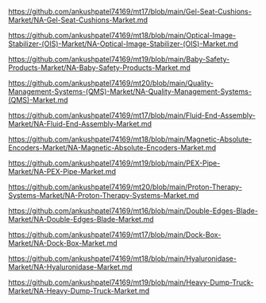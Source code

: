 <p><a href="https://github.com/ankushpatel74169/mt17/blob/main/Gel-Seat-Cushions-Market/NA-Gel-Seat-Cushions-Market.md">https://github.com/ankushpatel74169/mt17/blob/main/Gel-Seat-Cushions-Market/NA-Gel-Seat-Cushions-Market.md</a></p><p><a href="https://github.com/ankushpatel74169/mt18/blob/main/Optical-Image-Stabilizer-(OIS)-Market/NA-Optical-Image-Stabilizer-(OIS)-Market.md">https://github.com/ankushpatel74169/mt18/blob/main/Optical-Image-Stabilizer-(OIS)-Market/NA-Optical-Image-Stabilizer-(OIS)-Market.md</a></p><p><a href="https://github.com/ankushpatel74169/mt19/blob/main/Baby-Safety-Products-Market/NA-Baby-Safety-Products-Market.md">https://github.com/ankushpatel74169/mt19/blob/main/Baby-Safety-Products-Market/NA-Baby-Safety-Products-Market.md</a></p><p><a href="https://github.com/ankushpatel74169/mt20/blob/main/Quality-Management-Systems-(QMS)-Market/NA-Quality-Management-Systems-(QMS)-Market.md">https://github.com/ankushpatel74169/mt20/blob/main/Quality-Management-Systems-(QMS)-Market/NA-Quality-Management-Systems-(QMS)-Market.md</a></p><p><a href="https://github.com/ankushpatel74169/mt17/blob/main/Fluid-End-Assembly-Market/NA-Fluid-End-Assembly-Market.md">https://github.com/ankushpatel74169/mt17/blob/main/Fluid-End-Assembly-Market/NA-Fluid-End-Assembly-Market.md</a></p><p><a href="https://github.com/ankushpatel74169/mt18/blob/main/Magnetic-Absolute-Encoders-Market/NA-Magnetic-Absolute-Encoders-Market.md">https://github.com/ankushpatel74169/mt18/blob/main/Magnetic-Absolute-Encoders-Market/NA-Magnetic-Absolute-Encoders-Market.md</a></p><p><a href="https://github.com/ankushpatel74169/mt19/blob/main/PEX-Pipe-Market/NA-PEX-Pipe-Market.md">https://github.com/ankushpatel74169/mt19/blob/main/PEX-Pipe-Market/NA-PEX-Pipe-Market.md</a></p><p><a href="https://github.com/ankushpatel74169/mt20/blob/main/Proton-Therapy-Systems-Market/NA-Proton-Therapy-Systems-Market.md">https://github.com/ankushpatel74169/mt20/blob/main/Proton-Therapy-Systems-Market/NA-Proton-Therapy-Systems-Market.md</a></p><p><a href="https://github.com/ankushpatel74169/mt16/blob/main/Double-Edges-Blade-Market/NA-Double-Edges-Blade-Market.md">https://github.com/ankushpatel74169/mt16/blob/main/Double-Edges-Blade-Market/NA-Double-Edges-Blade-Market.md</a></p><p><a href="https://github.com/ankushpatel74169/mt17/blob/main/Dock-Box-Market/NA-Dock-Box-Market.md">https://github.com/ankushpatel74169/mt17/blob/main/Dock-Box-Market/NA-Dock-Box-Market.md</a></p><p><a href="https://github.com/ankushpatel74169/mt18/blob/main/Hyaluronidase-Market/NA-Hyaluronidase-Market.md">https://github.com/ankushpatel74169/mt18/blob/main/Hyaluronidase-Market/NA-Hyaluronidase-Market.md</a></p><p><a href="https://github.com/ankushpatel74169/mt19/blob/main/Heavy-Dump-Truck-Market/NA-Heavy-Dump-Truck-Market.md">https://github.com/ankushpatel74169/mt19/blob/main/Heavy-Dump-Truck-Market/NA-Heavy-Dump-Truck-Market.md</a></p>
